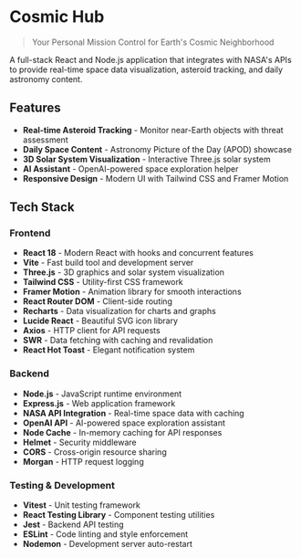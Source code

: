 # Cosmic Hub

> Your Personal Mission Control for Earth's Cosmic Neighborhood

A full-stack React and Node.js application that integrates with NASA's APIs to provide real-time space data visualization, asteroid tracking, and daily astronomy content.

## Features

- **Real-time Asteroid Tracking** - Monitor near-Earth objects with threat assessment
- **Daily Space Content** - Astronomy Picture of the Day (APOD) showcase
- **3D Solar System Visualization** - Interactive Three.js solar system
- **AI Assistant** - OpenAI-powered space exploration helper
- **Responsive Design** - Modern UI with Tailwind CSS and Framer Motion

## Tech Stack

### Frontend

- **React 18** - Modern React with hooks and concurrent features
- **Vite** - Fast build tool and development server
- **Three.js** - 3D graphics and solar system visualization
- **Tailwind CSS** - Utility-first CSS framework
- **Framer Motion** - Animation library for smooth interactions
- **React Router DOM** - Client-side routing
- **Recharts** - Data visualization for charts and graphs
- **Lucide React** - Beautiful SVG icon library
- **Axios** - HTTP client for API requests
- **SWR** - Data fetching with caching and revalidation
- **React Hot Toast** - Elegant notification system

### Backend

- **Node.js** - JavaScript runtime environment
- **Express.js** - Web application framework
- **NASA API Integration** - Real-time space data with caching
- **OpenAI API** - AI-powered space exploration assistant
- **Node Cache** - In-memory caching for API responses
- **Helmet** - Security middleware
- **CORS** - Cross-origin resource sharing
- **Morgan** - HTTP request logging

### Testing & Development

- **Vitest** - Unit testing framework
- **React Testing Library** - Component testing utilities
- **Jest** - Backend API testing
- **ESLint** - Code linting and style enforcement
- **Nodemon** - Development server auto-restart
